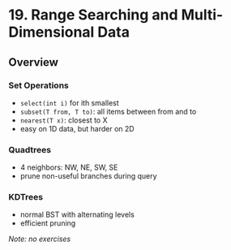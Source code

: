 # 19. Range Searching and Multi-Dimensional Data
## Overview
### Set Operations
- `select(int i)` for ith smallest
- `subset(T from, T to)`: all items between from and to
- `nearest(T x)`: closest to X
- easy on 1D data, but harder on 2D
### Quadtrees
- 4 neighbors: NW, NE, SW, SE
- prune non-useful branches during query
### KDTrees
- normal BST with alternating levels
- efficient pruning

*Note: no exercises*

